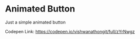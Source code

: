# Animated Button
Just a simple animated button

Codepen Link: https://codepen.io/vishwanathongit/full/zYrNwgz
